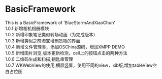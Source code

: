 # BasicFramework
This is a BasicFramework of 'BlueStormAndXiaoChun'</br>
1.0.1 新增相机相册模块<CameraAlbumVC></br>
1.0.2 新增印象笔记类似转场动画（为完成版本）</br>
1.0.3 新增类似之前淘宝增删货物的界面 </br>
1.0.4 新增文件管理类，添加OSChina源码，增加XMPP DEMO</br>
1.0.5 新增图片浏览,版本更新检测，cell上的按钮点击的两种方法</br>
1.0.6 二维码生成和扫描,钥匙串管理</br>
1.0.7 WKWebView的使用,横屏竖屏，使用不同的view，xib版,增加tableView空白占位图</br>
</br>
</br>
</br>
</br>

